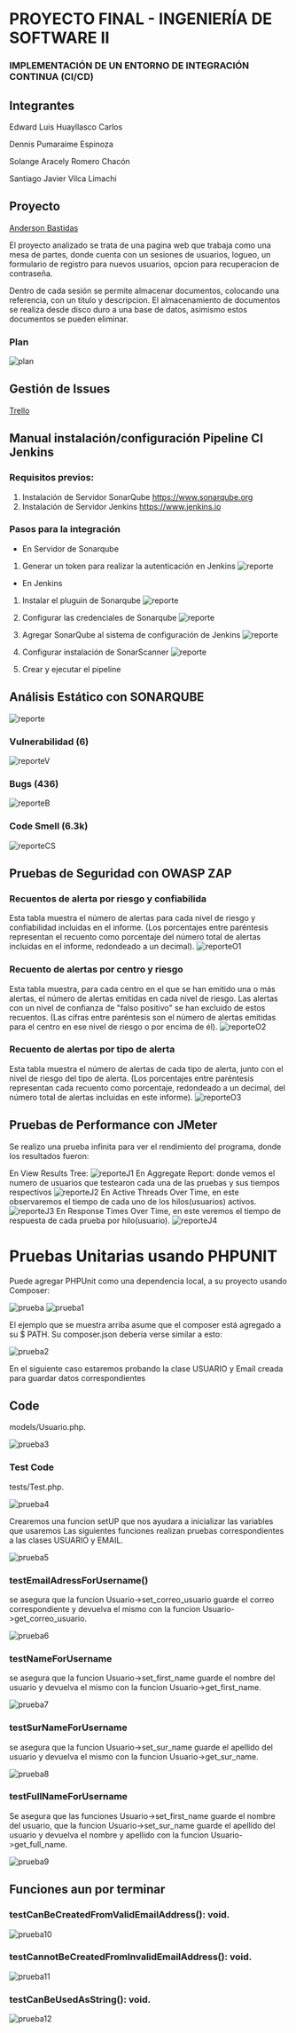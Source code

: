 # PROYECTO FINAL - INGENIERÍA DE SOFTWARE II
### IMPLEMENTACIÓN DE UN ENTORNO DE INTEGRACIÓN CONTINUA (CI/CD)
## Integrantes
Edward Luis Huayllasco Carlos

Dennis Pumaraime Espinoza

Solange Aracely Romero Chacón

Santiago Javier Vilca Limachi

## Proyecto
[Anderson Bastidas](https://github.com/Anders87x/Tutorial_MesaDePartes) 

El proyecto analizado se trata de una pagina web que trabaja como una mesa de partes, donde cuenta con un sesiones de usuarios, logueo, un formulario de registro para nuevos usuarios, opcion para recuperacion de contraseña. 

Dentro de cada sesión se permite almacenar documentos, colocando una referencia, con un titulo y descripcion. 
El almacenamiento de documentos se realiza desde disco duro a una base de datos, asimismo estos documentos se pueden eliminar.  


### Plan
![plan](Imagenes/plan.png)

## Gestión de Issues
[Trello](https://trello.com/b/IEpbXa8p) 

## Manual instalación/configuración Pipeline CI Jenkins

### Requisitos previos: 

1. Instalación de Servidor SonarQube https://www.sonarqube.org
2. Instalación de Servidor Jenkins https://www.jenkins.io

### Pasos para la integración 

- En Servidor de Sonarqube 

1. Generar un token para realizar la autenticación en Jenkins 
![reporte](Imagenes/SonarqubeToken.png)

- En Jenkins 

1. Instalar el pluguin de Sonarqube 
![reporte](Imagenes/Jenkins-Sonar01-plugin.png)

2. Configurar las credenciales de Sonarqube
![reporte](Imagenes/Jenkins-Sonar02-credenciales.png)

3. Agregar SonarQube al sistema de configuración de Jenkins
![reporte](Imagenes/Jenkins-Sonar03-server.png)

4. Configurar instalación de SonarScanner
![reporte](Imagenes/Jenkins-Sonar04-scanner.png)

5. Crear y ejecutar el pipeline


## Análisis Estático con SONARQUBE
![reporte](Imagenes/sonarQube.png)

### Vulnerabilidad (6)
![reporteV](Imagenes/Vulnerabilidad.png)
### Bugs (436)
![reporteB](Imagenes/Bugs.png)
### Code Smell (6.3k)
![reporteCS](Imagenes/codeSmell.png)

## Pruebas de Seguridad con OWASP ZAP

### Recuentos de alerta por riesgo y confiabilida
Esta tabla muestra el número de alertas para cada nivel de riesgo y confiabilidad incluidas en el informe. (Los porcentajes entre paréntesis representan el recuento como porcentaje del número total de alertas incluidas en el informe, redondeado a un decimal).
![reporteO1](Imagenes/Owasp1.png)

### Recuento de alertas por centro y riesgo
Esta tabla muestra, para cada centro en el que se han emitido una o más alertas, el número de alertas emitidas en cada nivel de riesgo. Las alertas con un nivel de confianza de "falso positivo" se han excluido de estos recuentos. (Las cifras entre paréntesis son el número de alertas emitidas para el centro en ese nivel de riesgo o por encima de él).
![reporteO2](Imagenes/Owasp2.png)

### Recuento de alertas por tipo de alerta
Esta tabla muestra el número de alertas de cada tipo de alerta, junto con el nivel de riesgo del tipo de alerta. (Los porcentajes entre paréntesis representan cada recuento como porcentaje, redondeado a un decimal, del número total de alertas incluidas en este informe).
![reporteO3](Imagenes/Owasp3.png)

## Pruebas de Performance con JMeter
Se realizo una prueba infinita para ver el rendimiento del programa, donde los resultados fueron:

En View Results Tree:
![reporteJ1](Imagenes/ResultsTree.png)
En Aggregate Report: donde vemos el numero de usuarios que testearon cada una de las pruebas y sus tiempos respectivos
![reporteJ2](Imagenes/AggregateReport.png)
En Active Threads Over Time, en este observaremos el tiempo de cada uno de los hilos(usuarios) activos.
![reporteJ3](Imagenes/ActiveThreadsOverTime.png)
En Response Times Over Time, en este veremos el tiempo de respuesta de cada prueba por hilo(usuario).
![reporteJ4](Imagenes/ResponseTimesOverTime.png)


# Pruebas Unitarias usando PHPUNIT
Puede agregar PHPUnit como una dependencia local, a su proyecto usando Composer:

![prueba](Imagenes/phpUnit1.PNG)
![prueba1](Imagenes/phpUnit2.PNG)

El ejemplo que se muestra arriba asume que el composer está agregado a su $ PATH.
Su composer.json debería verse similar a esto:

![prueba2](Imagenes/phpUnit3.PNG)


En el siguiente caso estaremos probando la clase USUARIO y Email creada para guardar datos correspondientes
## Code
models/Usuario.php.

![prueba3](Imagenes/phpUnit4.PNG)

### Test Code
tests/Test.php.

![prueba4](Imagenes/phpUnit5.PNG)

Crearemos una funcion setUP que nos ayudara a inicializar las variables que usaremos
Las siguientes funciones realizan pruebas correspondientes a las clases USUARIO y EMAIL.

![prueba5](Imagenes/phpUnit6.PNG)

### testEmailAdressForUsername()
se asegura que la funcion Usuario->set_correo_usuario guarde el correo correspondiente
y devuelva el mismo con la funcion Usuario->get_correo_usuario.

![prueba6](Imagenes/phpUnit7.PNG)

### testNameForUsername
se asegura que la funcion Usuario->set_first_name guarde el nombre del usuario
y devuelva el mismo con la funcion Usuario->get_first_name.

![prueba7](Imagenes/phpUnit8.PNG)

### testSurNameForUsername
se asegura que la funcion Usuario->set_sur_name guarde el apellido del usuario
y devuelva el mismo con la funcion Usuario->get_sur_name.

![prueba8](Imagenes/phpUnit9.PNG)

### testFullNameForUsername
Se asegura que las funciones Usuario->set_first_name guarde el nombre del usuario,
que la funcion Usuario->set_sur_name guarde el apellido del usuario
y devuelva el nombre y apellido con la funcion Usuario->get_full_name.

![prueba9](Imagenes/phpUnit10.PNG)

## Funciones aun por terminar
### testCanBeCreatedFromValidEmailAddress(): void.

![prueba10](Imagenes/phpUnit11.PNG)

### testCannotBeCreatedFromInvalidEmailAddress(): void.

![prueba11](Imagenes/phpUnit12.PNG)

### testCanBeUsedAsString(): void.

![prueba12](Imagenes/phpUnit13.PNG)
